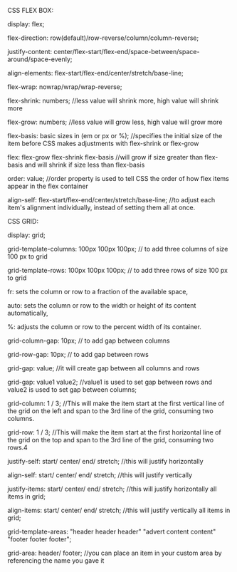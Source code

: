 CSS FLEX BOX:

display: flex;

flex-direction: row(default)/row-reverse/column/column-reverse;

justify-content: center/flex-start/flex-end/space-between/space-around/space-evenly;

align-elements: flex-start/flex-end/center/stretch/base-line;

flex-wrap: nowrap/wrap/wrap-reverse;

flex-shrink: numbers; //less value will shrink more, high value will shrink more

flex-grow: numbers; //less value will grow less, high value will grow more

flex-basis: basic sizes in (em or px or %); //specifies the initial size of the item before CSS makes adjustments with flex-shrink or flex-grow

flex: flex-grow flex-shrink flex-basis
//will grow if size greater than flex-basis and will shrink if size less than flex-basis

order: value; //order property is used to tell CSS the order of how flex items appear in the flex container

align-self: flex-start/flex-end/center/stretch/base-line; //to adjust each item's alignment individually, instead of setting them all at once.



CSS GRID:

display: grid;

grid-template-columns: 100px 100px 100px; // to add three columns of size 100 px to grid

grid-template-rows: 100px 100px 100px; // to add three rows of size 100 px to grid

fr: sets the column or row to a fraction of the available space,

auto: sets the column or row to the width or height of its content automatically,

%: adjusts the column or row to the percent width of its container.

grid-column-gap: 10px; // to add gap between columns

grid-row-gap: 10px; // to add gap between rows

grid-gap: value; //it will create gap between all columns and rows

grid-gap: value1 value2; //value1 is used to set gap between rows and value2 is used to set gap between columns;

grid-column: 1 / 3; //This will make the item start at the first vertical line of the grid on the left and span to the 3rd line of the grid, consuming two columns.

grid-row: 1 / 3; //This will make the item start at the first horizontal line of the grid on the top and span to the 3rd line of the grid, consuming two rows.4

justify-self: start/ center/ end/ stretch; //this will justify horizontally 

align-self: start/ center/ end/ stretch; //this will justify vertically

justify-items: start/ center/ end/ stretch; //this will justify horizontally all items in grid;

align-items: start/ center/ end/ stretch; //this will justify vertically all items in grid;

grid-template-areas:
  "header header header"
  "advert content content"
  "footer footer footer";

grid-area: header/ footer; //you can place an item in your custom area by referencing the name you gave it






